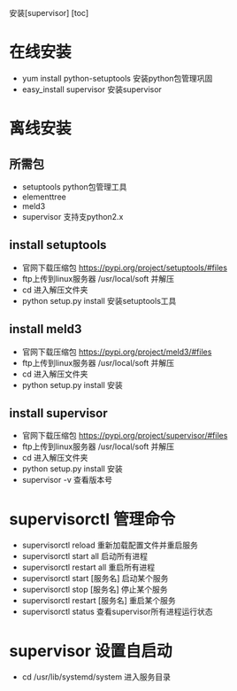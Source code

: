 安装[supervisor]
[toc]

# 在线安装
- yum install python-setuptools 安装python包管理巩固
- easy_install supervisor 安装supervisor

# 离线安装

## 所需包
- setuptools python包管理工具 
- elementtree
- meld3
- supervisor 支持支python2.x
  
## install setuptools
- 官网下载压缩包 https://pypi.org/project/setuptools/#files
- ftp上传到linux服务器 /usr/local/soft 并解压
- cd 进入解压文件夹
- python setup.py install 安装setuptools工具

## install meld3
- 官网下载压缩包 https://pypi.org/project/meld3/#files
- ftp上传到linux服务器 /usr/local/soft 并解压
- cd 进入解压文件夹
- python setup.py install 安装

## install supervisor
- 官网下载压缩包 https://pypi.org/project/supervisor/#files
- ftp上传到linux服务器 /usr/local/soft 并解压
- cd 进入解压文件夹
- python setup.py install 安装
- supervisor -v 查看版本号

# supervisorctl 管理命令
- supervisorctl reload 重新加载配置文件并重启服务
- supervisorctl start all 启动所有进程
- supervisorctl restart all 重启所有进程
- supervisorctl start [服务名] 启动某个服务
- supervisorctl stop [服务名] 停止某个服务
- supervisorctl restart [服务名] 重启某个服务
- supervisorctl status 查看supervisor所有进程运行状态 

# supervisor 设置自启动
- cd /usr/lib/systemd/system 进入服务目录
